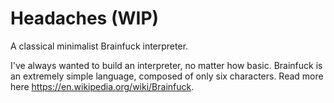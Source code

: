 # Headaches (WIP)
A classical minimalist Brainfuck interpreter.

I've always wanted to build an interpreter, no matter how basic. Brainfuck is an extremely simple language, composed of only
six characters. Read more here <https://en.wikipedia.org/wiki/Brainfuck>.
